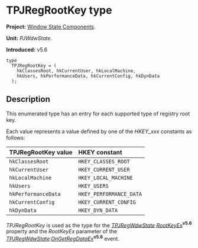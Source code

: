 # TPJRegRootKey type #

**Project:** [Window State Components](WindowStateComponents.md).

**Unit:** _PJWdwState_.

**Introduced:** v5.6

```
type
  TPJRegRootKey = (
    hkClassesRoot, hkCurrentUser, hkLocalMachine,
    hkUsers, hkPerformanceData, hkCurrentConfig, hkDynData
  );
```

## Description ##

This enumerated type has an entry for each supported type of registry root key.

Each value represents a value defined by one of the _HKEY\_xxx_ constants as follows:

| **TPJRegRootKey value** | **HKEY constant** |
|:------------------------|:------------------|
| `hkClassesRoot` | `HKEY_CLASSES_ROOT` |
| `hkCurrentUser` | `HKEY_CURRENT_USER` |
| `hkLocalMachine` | `HKEY_LOCAL_MACHINE` |
| `hkUsers` | `HKEY_USERS` |
| `hkPerformanceData` | `HKEY_PERFORMANCE_DATA` |
| `hkCurrentConfig` | `HKEY_CURRENT_CONFIG` |
| `hkDynData` | `HKEY_DYN_DATA` |

_TPJRegRootKey_ is used as the type for the _[TPJRegWdwState](TPJRegWdwState.md).[RootKeyEx](TPJRegWdwStateRootKeyEx.md)_**<sup>v5.6</sup>** property and the _RootKeyEx_ parameter of the _[TPJRegWdwState](TPJRegWdwState.md).[OnGetRegDataEx](TPJRegWdwStateOnGetRegDataEx.md)_**<sup>v5.6</sup>** event.